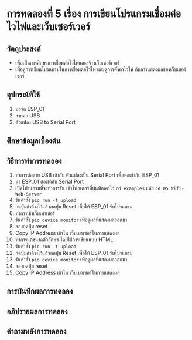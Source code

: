 # การทดลองที่ 5 เรื่อง การเขียนโปรแกรมเชื่อมต่อไวไฟและเว็บเซอร์เวอร์
## วัตถุประสงค์ 
  * เพื่อเป็นการศึกษาการเชื่อมต่อไวไฟและสร้างเว็บเซอร์เวอร์
  * เพื่อดูการเขียนโปรแกรมในการเชื่อมต่อไวไฟ และดูการตั้งค่าไวไฟ กับการแสดงผลของเว็บเซอร์เวอร์
## อุปกรณ์ที่ใช้ 
  1. บอร์ด ESP_01
  2. สายต่อ USB
  3. ตัวแปลง USB to Serial Port 
## ศึกษาข้อมูลเบื้องต้น 
## วิธีการทำการทดลอง 
  1. ทำการต่อสาย USB เข้ากับ ตัวแปลงเป็น Serial Port เพื่อต่อเข้ากับ ESP_01
  2. นำ ESP_01 ต่อเข้ากับ Serial Port
  3. เปิดโปรแกรมที่จะทำการรัน เข้าโฟลเดอร์ที่บันทึกเอาไว้ `cd examples` แล้ว `cd 05_Wifi-Web-Server`
  4. รันคำสั่ง `pio run -t upload`
  5. กดปุ่มดำค้างไว้แล้วกดปุ่ม Reset เพื่อให้ ESP_01 รับโปรแกรม
  6. ทำการเข้าเว็บเบาเชอร์ 
  7. รันคำสั่ง `pio device monitor` เพื่อดูผลที่แสดงผลออกมา
  8. ลองกดปุ่ม reset
  9. Copy IP Address เข้าใน เว็บเบาเซอร์ในการแสดงผล
  10. ทำการแก้ขนาดตัวอักษร โดยใช้การเขียนแบบ HTML
  11. รันคำสั่ง `pio run -t upload`
  12. กดปุ่มดำค้างไว้แล้วกดปุ่ม Reset เพื่อให้ ESP_01 รับโปรแกรม
  13. รันคำสั่ง `pio device monitor` เพื่อดูผลที่แสดงผลออกมา
  14. ลองกดปุ่ม reset
  15. Copy IP Address เข้าใน เว็บเบาเซอร์ในการแสดงผล 
## การบันทึกผลการทดลอง 
## อภิปรายผลการทดลอง 
## คำถามหลังการทดลอง 
